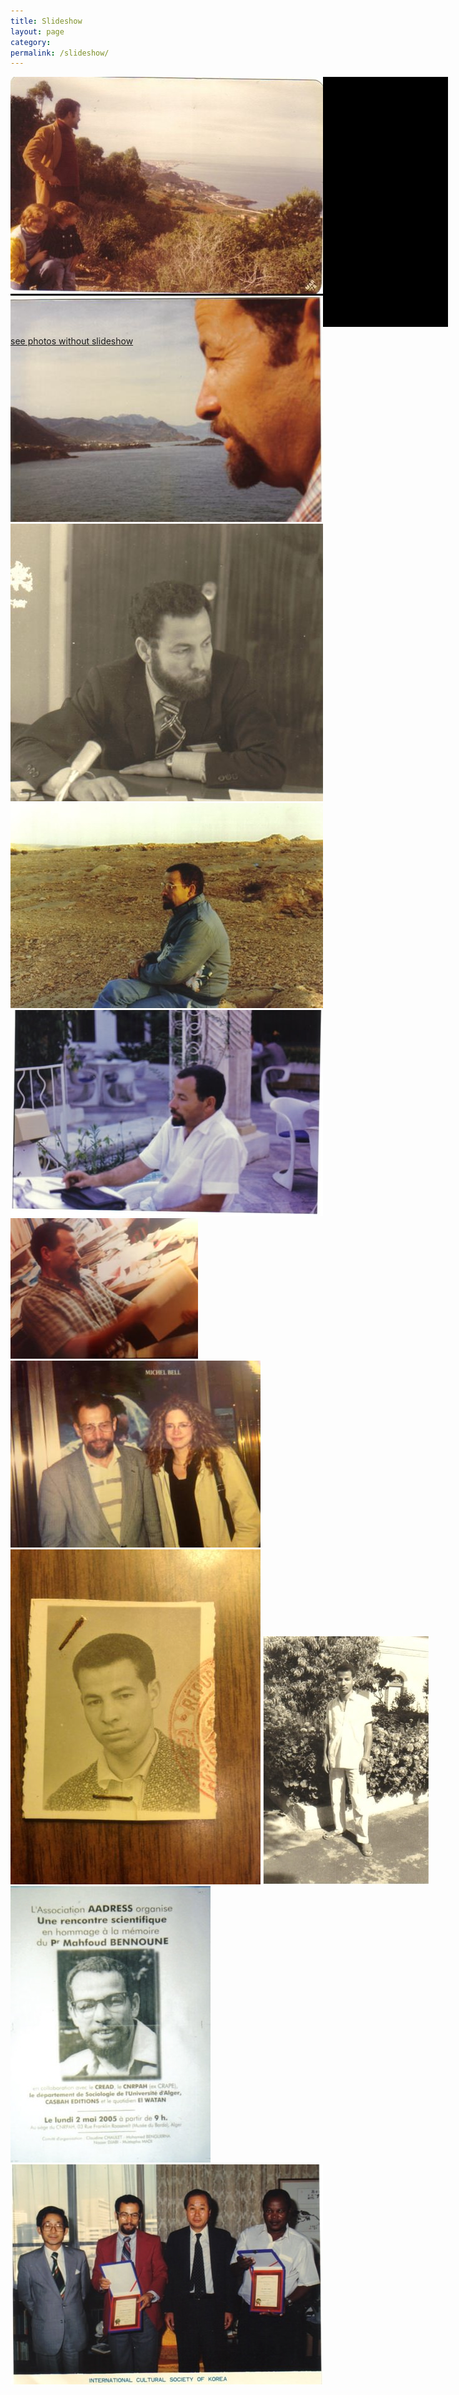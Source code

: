 ```yaml
---
title: Slideshow
layout: page
category:
permalink: /slideshow/
---
```


<style>
    .galleria{ width: 700px; height: 400px; background: #000 }
</style>

<div class="galleria">
	<img src="/assets/img/MBpic9.jpg">
	<img src="/assets/img/MBpic7-sm.jpg">
	<img src="/assets/img/MBpic4.jpg">
	<img src="/assets/img/MBpic1.jpg">
	<img src="/assets/img/MBpic3.jpg">
	<img src="/assets/img/IMG_1353.jpg">
	<img src="/assets/img/IMG_1360.jpg">
	<img src="/assets/img/IMG_1362.jpg">
	<img src="/assets/img/MBpic10.jpg">
	<img src="/assets/img/MBpic8.jpg">
	<img src="/assets/img/MBpic2.jpg">
  </div>


[see photos without slideshow](/photos)
